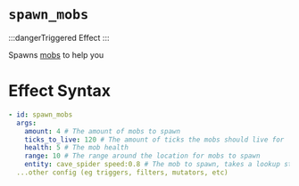 # `spawn_mobs`
:::dangerTriggered Effect
:::

Spawns [mobs](https://plugins.auxilor.io/all-plugins/the-entity-lookup-system) to help you

# Effect Syntax
```yaml
- id: spawn_mobs
  args:
    amount: 4 # The amount of mobs to spawn
    ticks_to_live: 120 # The amount of ticks the mobs should live for
    health: 5 # The mob health
    range: 10 # The range around the location for mobs to spawn
    entity: cave_spider speed:0.8 # The mob to spawn, takes a lookup string
  ...other config (eg triggers, filters, mutators, etc)
```
